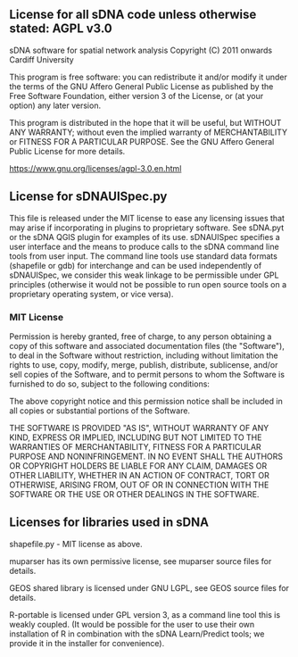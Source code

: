 ## License for all sDNA code unless otherwise stated: AGPL v3.0

sDNA software for spatial network analysis 
Copyright (C) 2011 onwards Cardiff University

This program is free software: you can redistribute it and/or modify
it under the terms of the GNU Affero General Public License as
published by the Free Software Foundation, either version 3 of the
License, or (at your option) any later version.

This program is distributed in the hope that it will be useful,
but WITHOUT ANY WARRANTY; without even the implied warranty of
MERCHANTABILITY or FITNESS FOR A PARTICULAR PURPOSE.  See the
GNU Affero General Public License for more details.

https://www.gnu.org/licenses/agpl-3.0.en.html
    
## License for sDNAUISpec.py

This file is released under the MIT license to ease any licensing issues that may arise if incorporating in plugins to proprietary software. See sDNA.pyt or the sDNA QGIS plugin for examples of its use.
sDNAUISpec specifies a user interface and the means to produce calls to the sDNA command line tools from user input. The command line tools use standard data formats (shapefile or gdb) for interchange and can be used independently of sDNAUISpec, we consider this weak linkage to be permissible under GPL principles (otherwise it would not be possible to run open source tools on a proprietary operating system, or vice versa).

### MIT License

Permission is hereby granted, free of charge, to any person obtaining a copy of this software and associated documentation files (the "Software"), to deal in the Software without restriction, including without limitation the rights to use, copy, modify, merge, publish, distribute, sublicense, and/or sell copies of the Software, and to permit persons to whom the Software is furnished to do so, subject to the following conditions:

The above copyright notice and this permission notice shall be included in all copies or substantial portions of the Software.

THE SOFTWARE IS PROVIDED "AS IS", WITHOUT WARRANTY OF ANY KIND, EXPRESS OR IMPLIED, INCLUDING BUT NOT LIMITED TO THE WARRANTIES OF MERCHANTABILITY, FITNESS FOR A PARTICULAR PURPOSE AND NONINFRINGEMENT. IN NO EVENT SHALL THE AUTHORS OR COPYRIGHT HOLDERS BE LIABLE FOR ANY CLAIM, DAMAGES OR OTHER LIABILITY, WHETHER IN AN ACTION OF CONTRACT, TORT OR OTHERWISE, ARISING FROM, OUT OF OR IN CONNECTION WITH THE SOFTWARE OR THE USE OR OTHER DEALINGS IN THE SOFTWARE.

## Licenses for libraries used in sDNA

shapefile.py - MIT license as above.

muparser has its own permissive license, see muparser source files for details.

GEOS shared library is licensed under GNU LGPL, see GEOS source files for details.

R-portable is licensed under GPL version 3, as a command line tool this is weakly coupled. (It would be possible for the user to use their own installation of R in combination with the sDNA Learn/Predict tools; we provide it in the installer for convenience).